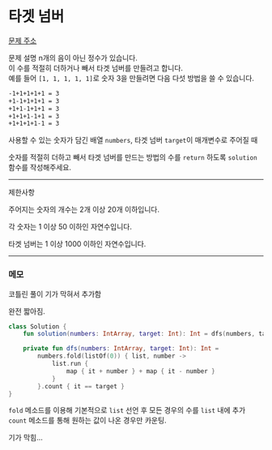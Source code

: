 # 타겟 넘버

[문제 주소](https://programmers.co.kr/learn/courses/30/lessons/43165)

문제 설명 n개의 음이 아닌 정수가 있습니다.  
이 수를 적절히 더하거나 빼서 타겟 넘버를 만들려고 합니다.    
예를 들어 `[1, 1, 1, 1, 1]`로 숫자 3을 만들려면 다음 다섯 방법을 쓸 수 있습니다.

```html
-1+1+1+1+1 = 3
+1-1+1+1+1 = 3
+1+1-1+1+1 = 3
+1+1+1-1+1 = 3
+1+1+1+1-1 = 3
```

사용할 수 있는 숫자가 담긴 배열 `numbers`, 타겟 넘버 `target`이 매개변수로 주어질 때

숫자를 적절히 더하고 빼서 타겟 넘버를 만드는 방법의 수를 `return` 하도록 `solution` 함수를 작성해주세요.

---
제한사항

주어지는 숫자의 개수는 2개 이상 20개 이하입니다.

각 숫자는 1 이상 50 이하인 자연수입니다.

타겟 넘버는 1 이상 1000 이하인 자연수입니다.

---

### 메모

코틀린 풀이 기가 막혀서 추가함

완전 짧아짐.

```kotlin
class Solution {
    fun solution(numbers: IntArray, target: Int): Int = dfs(numbers, target)

    private fun dfs(numbers: IntArray, target: Int): Int =
        numbers.fold(listOf(0)) { list, number ->
            list.run {
                map { it + number } + map { it - number }
            }
        }.count { it == target }
}
```

`fold` 메소드를 이용해 기본적으로 `list` 선언 후 모든 경우의 수를 `list` 내에 추가
`count` 메소드를 통해 원하는 값이 나온 경우만 카운팅.

기가 막힘...